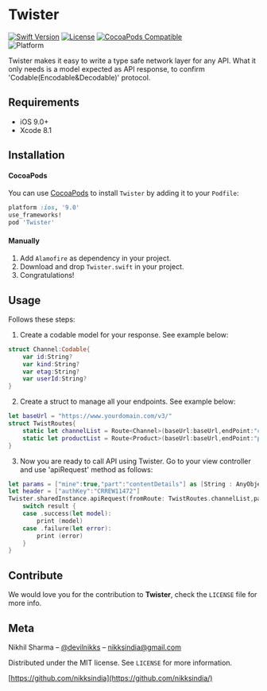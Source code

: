 # Twister

[![Swift Version][swift-image]][swift-url]
[![License][license-image]][license-url]
[![CocoaPods Compatible](https://img.shields.io/cocoapods/v/Twister.svg)](https://cocoapods.org/pods/Twister)  
![Platform](https://img.shields.io/cocoapods/p/Twister.svg?style=flat)

Twister makes it easy to write a type safe network layer for any API. What it only needs is a model expected as API response, to confirm 'Codable(Encodable&Decodable)' protocol.

## Requirements

- iOS 9.0+
- Xcode 8.1

## Installation

#### CocoaPods
You can use [CocoaPods](https://cocoapods.org/) to install `Twister` by adding it to your `Podfile`:

```ruby
platform :ios, '9.0'
use_frameworks!
pod 'Twister'
```

#### Manually
1. Add ```Alamofire``` as dependency in your project.
2. Download and drop ```Twister.swift``` in your project.  
3. Congratulations!  

## Usage

Follows these steps:

1. Create a codable model for your response. See example below:
```swift
struct Channel:Codable{
    var id:String?
    var kind:String?
    var etag:String?
    var userId:String?
}
```
2. Create a struct to manage all your endpoints. See example below:
```swift
let baseUrl = "https://www.yourdomain.com/v3/"
struct TwistRoutes{
    static let channelList = Route<Channel>(baseUrl:baseUrl,endPoint:"channels",methodType:.get)
    static let productList = Route<Product>(baseUrl:baseUrl,endPoint:"products",methodType:.post)
}
```
3. Now you are ready to call API using Twister. Go to your view controller and use 'apiRequest' method as follows:
```swift
let params = ["mine":true,"part":"contentDetails"] as [String : AnyObject]
let header = ["authKey":"CRREW11472"]
Twister.sharedInstance.apiRequest(fromRoute: TwistRoutes.channelList,params,header) { (result) in
    switch result {
    case .success(let model):
        print (model)
    case .failure(let error):
        print (error)
    }
}
```

## Contribute

We would love you for the contribution to **Twister**, check the ``LICENSE`` file for more info.

## Meta

Nikhil Sharma – [@devilnikks](https://twitter.com/devilnikks) – nikksindia@gmail.com

Distributed under the MIT license. See ``LICENSE`` for more information.

[https://github.com/nikksindia](https://github.com/nikksindia/)

[swift-image]:https://img.shields.io/badge/swift-4.0-orange.svg
[swift-url]: https://swift.org/
[license-image]: https://img.shields.io/badge/License-MIT-green.svg
[license-url]: https://github.com/nikksindia/Twister/License.md
[travis-image]: https://img.shields.io/travis/dbader/node-datadog-metrics/master.svg?style=flat-square
[travis-url]: https://travis-ci.org/dbader/node-datadog-metrics
[codebeat-image]: https://codebeat.co/badges/c19b47ea-2f9d-45df-8458-b2d952fe9dad
[codebeat-url]: https://codebeat.co/projects/github-com-vsouza-awesomeios-com
